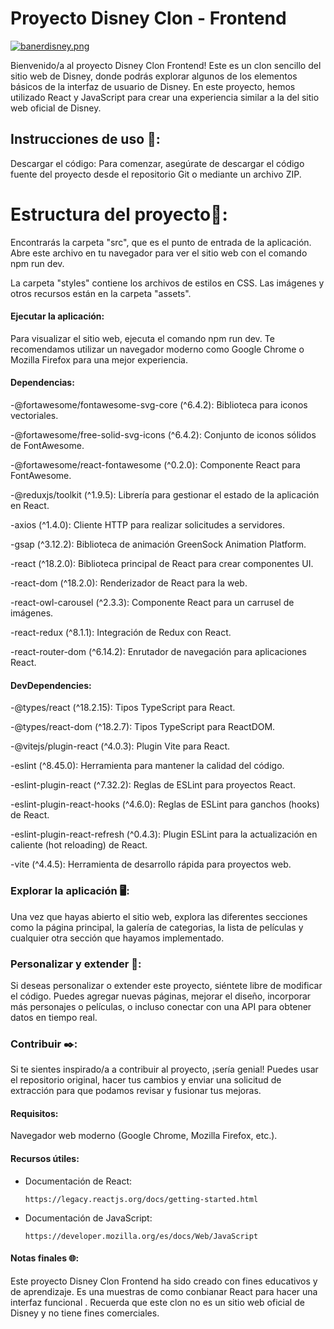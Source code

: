 # Proyecto Disney Clon - Frontend

[![banerdisney.png](https://i.postimg.cc/bJXHS2k5/banerdisney.png)](https://postimg.cc/f3K06yH7)

Bienvenido/a al proyecto Disney Clon Frontend! Este es un clon sencillo del sitio web de Disney, donde podrás explorar algunos de los elementos básicos de la interfaz de usuario de Disney. En este proyecto, hemos utilizado React y JavaScript para crear una experiencia similar a la del sitio web oficial de Disney.

## Instrucciones de uso 🔏:

Descargar el código: Para comenzar, asegúrate de descargar el código fuente del proyecto desde el repositorio Git o mediante un archivo ZIP.

# Estructura del proyecto📜:

Encontrarás la carpeta "src", que es el punto de entrada de la aplicación. Abre este archivo en tu navegador para ver el sitio web con el comando npm run dev.

La carpeta "styles" contiene los archivos de estilos en CSS.
Las imágenes y otros recursos están en la carpeta "assets".

#### Ejecutar la aplicación: 

Para visualizar el sitio web,  ejecuta el comando npm run dev.
 Te recomendamos utilizar un navegador moderno como Google Chrome o Mozilla Firefox para una mejor experiencia.

 #### Dependencias:

-@fortawesome/fontawesome-svg-core (^6.4.2): Biblioteca para iconos vectoriales.

-@fortawesome/free-solid-svg-icons (^6.4.2): Conjunto de iconos sólidos de FontAwesome.

-@fortawesome/react-fontawesome (^0.2.0): Componente React para FontAwesome.

-@reduxjs/toolkit (^1.9.5): Librería para gestionar el estado de la aplicación en React.

-axios (^1.4.0): Cliente HTTP para realizar solicitudes a servidores.

-gsap (^3.12.2): Biblioteca de animación GreenSock Animation Platform.

-react (^18.2.0): Biblioteca principal de React para crear componentes UI.

-react-dom (^18.2.0): Renderizador de React para la web.

-react-owl-carousel (^2.3.3): Componente React para un carrusel de imágenes.

-react-redux (^8.1.1): Integración de Redux con React.

-react-router-dom (^6.14.2): Enrutador de navegación para aplicaciones React.

#### DevDependencies:

-@types/react (^18.2.15): Tipos TypeScript para React.

-@types/react-dom (^18.2.7): Tipos TypeScript para ReactDOM.

-@vitejs/plugin-react (^4.0.3): Plugin Vite para React.

-eslint (^8.45.0): Herramienta para mantener la calidad del código.

-eslint-plugin-react (^7.32.2): Reglas de ESLint para proyectos React.

-eslint-plugin-react-hooks (^4.6.0): Reglas de ESLint para ganchos (hooks) de React.

-eslint-plugin-react-refresh (^0.4.3): Plugin ESLint para la actualización en caliente (hot reloading) de React.

-vite (^4.4.5): Herramienta de desarrollo rápida para proyectos web.

### Explorar la aplicación 🖥️:

Una vez que hayas abierto el sitio web, explora las diferentes secciones como la página principal, la galería de categorias, la lista de películas y cualquier otra sección que hayamos implementado.

### Personalizar y extender 📑: 

Si deseas personalizar o extender este proyecto, siéntete libre de modificar el código. Puedes agregar nuevas páginas, mejorar el diseño, incorporar más personajes o películas, o incluso conectar con una API para obtener datos en tiempo real.

### Contribuir ✒️:
Si te sientes inspirado/a a contribuir al proyecto, ¡sería genial! Puedes usar el repositorio original, hacer tus cambios y enviar una solicitud de extracción para que podamos revisar y fusionar tus mejoras.

#### Requisitos:

  Navegador web moderno (Google Chrome, Mozilla Firefox, etc.).

#### Recursos útiles:

- Documentación de React:
  
  ```
  https://legacy.reactjs.org/docs/getting-started.html
  
  ```

- Documentación de JavaScript:
  
  ```
  https://developer.mozilla.org/es/docs/Web/JavaScript

  ```
  

#### Notas finales  🌐:

Este proyecto Disney Clon Frontend ha sido creado con fines educativos y de aprendizaje. Es una muestras de como conbianar React para hacer una interfaz funcional . Recuerda que este clon no es un sitio web oficial de Disney y no tiene fines comerciales.


